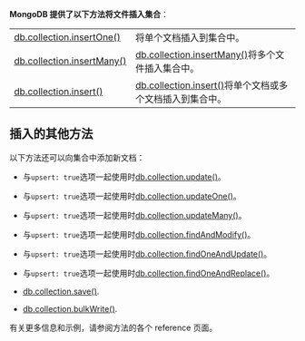**MongoDB 提供了以下方法将文件插入集合**：

|                                                              |                                                              |
| ------------------------------------------------------------ | ------------------------------------------------------------ |
| [db.collection.insertOne()](https://docs.mongodb.com/manual/reference/method/db.collection.insertOne/#db.collection.insertOne) | 将单个文档插入到集合中。                                     |
| [db.collection.insertMany()](https://docs.mongodb.com/manual/reference/method/db.collection.insertMany/#db.collection.insertMany) | [db.collection.insertMany()](https://docs.mongodb.com/manual/reference/method/db.collection.insertMany/#db.collection.insertMany)将多个文件插入集合中。 |
| [db.collection.insert()](https://docs.mongodb.com/manual/reference/method/db.collection.insert/#db.collection.insert) | [db.collection.insert()](https://docs.mongodb.com/manual/reference/method/db.collection.insert/#db.collection.insert)将单个文档或多个文档插入到集合中。 |

## 插入的其他方法

以下方法还可以向集合中添加新文档：

*   与`upsert: true`选项一起使用时[db.collection.update()](https://docs.mongodb.com/manual/reference/method/db.collection.update/#db.collection.update)。

*   与`upsert: true`选项一起使用时[db.collection.updateOne()](https://docs.mongodb.com/manual/reference/method/db.collection.updateOne/#db.collection.updateOne)。

*   与`upsert: true`选项一起使用时[db.collection.updateMany()](https://docs.mongodb.com/manual/reference/method/db.collection.updateMany/#db.collection.updateMany)。

*   与`upsert: true`选项一起使用时[db.collection.findAndModify()](https://docs.mongodb.com/manual/reference/method/db.collection.findAndModify/#db.collection.findAndModify)。

*   与`upsert: true`选项一起使用时[db.collection.findOneAndUpdate()](https://docs.mongodb.com/manual/reference/method/db.collection.findOneAndUpdate/#db.collection.findOneAndUpdate)。

*   与`upsert: true`选项一起使用时[db.collection.findOneAndReplace()](https://docs.mongodb.com/manual/reference/method/db.collection.findOneAndReplace/#db.collection.findOneAndReplace)。

*   [db.collection.save()](https://docs.mongodb.com/manual/reference/method/db.collection.save/#db.collection.save).

*   [db.collection.bulkWrite()](https://docs.mongodb.com/manual/reference/method/db.collection.bulkWrite/#db.collection.bulkWrite).

有关更多信息和示例，请参阅方法的各个 reference 页面。

